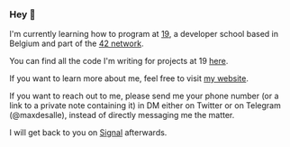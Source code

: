 ### Hey 👋

I'm currently learning how to program at [19](https://www.s19.be/), a developer school based in Belgium and part of the [42 network](https://www.42.fr/42-network/).

You can find all the code I'm writing for projects at 19 [here](https://github.com/maxdesalle/42).

If you want to learn more about me, feel free to visit [my website](https://maxdesalle.com).

If you want to reach out to me, please send me your phone number (or a link to a private note containing it) in DM either on Twitter or on Telegram (@maxdesalle), instead of directly messaging me the matter.

I will get back to you on [Signal](https://signal.org) afterwards.
